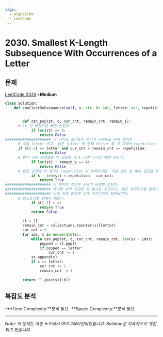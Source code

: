 ```yaml
---
tags:
  - Algorithm
  - LeetCode
---
```


# 2030. Smallest K-Length Subsequence With Occurrences of a Letter

## 문제

[LeetCode 2030](https://leetcode.com/problems/smallest-k-length-subsequence-with-occurrences-of-a-letter/description/) •**Medium**

```python
class Solution:
    def smallestSubsequence(self, s: str, k: int, letter: str, repetition: int) -> str:
        

        def can_pop(st, c, cur_cnt, remain_cnt, remain_s):
      # st 가 비었으면 빼면 안된다.
            if len(st) == 0:
                return False 
##################### 이 사이의 조건들은 순서가 바뀌어도 문제 없지만
      # 지금 letter 이고, 남은 letter 와 현재 letter 을 다 더해서 repetition 이라면 더이상 빼면 안된다.
      if st[-1] == letter and cur_cnt + remain_cnt == repetition:
                return False
      # 만약 남은 문자열을 다 넣었을 때 k 라면 더이상 빼면 안된다.
            if len(st) + remain_s == k:
                return False
      # 남은 공간에 다 넣어도 repetition 이 부족하다면, 지금 있는 걸 빼서 공간을 만들어야 한다.
            if k - len(st) < repetition - cur_cnt:
                return True
##################### 이 마지막 조건은 순서가 바뀌면 안된다.
##################### 왜냐면 위의 조건은 꼭 필요한 조건이고, 밑은 위의조건을 만족시키면서 최적의 경우이기 때문에.
##################### 이게 위에 있으면 그게 우선순위가 되어버린다.
      # 단조증가를 위해서 빼준다.
            if st[-1] > c:
                return True
            return False
            
        st = []
        remain_cnt = collections.Counter(s)[letter]
        cur_cnt = 0
        for idx, c in enumerate(s):
            while can_pop(st, c, cur_cnt, remain_cnt, len(s) - idx):
                popped = st.pop()
                if popped == letter:
                    cur_cnt -= 1
            st.append(c)
            if c == letter:
                cur_cnt += 1
                remain_cnt -= 1
        
        return "".join(st[:k])
```

## 복잡도 분석

-**Time Complexity:**분석 필요
-**Space Complexity:**분석 필요

---

*Note: 이 문제는 개인 노트에서 마이그레이션되었습니다. Solution은 지속적으로 개선되고 있습니다.*
